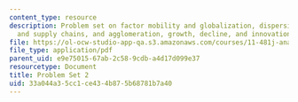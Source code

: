 ```yaml
---
content_type: resource
description: Problem set on factor mobility and globalization, dispersion economies
  and supply chains, and agglomeration, growth, decline, and innovation.
file: https://ol-ocw-studio-app-qa.s3.amazonaws.com/courses/11-481j-analyzing-and-accounting-for-regional-economic-growth-spring-2009/33a044a35cc1ce434b875b68781b7a40_MIT11_481Js09_pset02.pdf
file_type: application/pdf
parent_uid: e9e75015-67ab-2c58-9cdb-a4d17d099e37
resourcetype: Document
title: Problem Set 2
uid: 33a044a3-5cc1-ce43-4b87-5b68781b7a40
---
```

